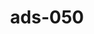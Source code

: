 ---
categories:
- ads_category-10
- ads_category-16
tags:
- ads_tag-14
- ads_tag-11
- ads_tag-15
- ads_tag-19
- ads_tag-6
- ads_tag-7
title: ads-050
---